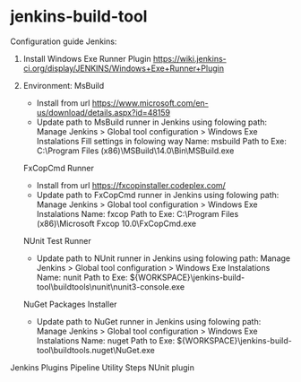# jenkins-build-tool

Configuration guide
Jenkins:

1. Install Windows Exe Runner Plugin https://wiki.jenkins-ci.org/display/JENKINS/Windows+Exe+Runner+Plugin

2. Environment:
    MsBuild 
      - Install from url https://www.microsoft.com/en-us/download/details.aspx?id=48159
      - Update path to MsBuild runner in Jenkins using folowing path:
          Manage Jenkins > Global tool configuration > Windows Exe Instalations
          Fill settings in folowing way
           Name: msbuild
           Path to Exe: C:\Program Files (x86)\MSBuild\14.0\Bin\MSBuild.exe

    FxCopCmd Runner
     - Install from url https://fxcopinstaller.codeplex.com/
     - Update path to FxCopCmd runner in Jenkins using folowing path:
       Manage Jenkins > Global tool configuration > Windows Exe Instalations
           Name: fxcop
           Path to Exe: C:\Program Files (x86)\Microsoft Fxcop 10.0\FxCopCmd.exe

    NUnit Test Runner
     - Update path to NUnit runner in Jenkins using folowing path:
       Manage Jenkins > Global tool configuration > Windows Exe Instalations
           Name: nunit
           Path to Exe: ${WORKSPACE}\jenkins-build-tool\buildtools\nunit\nunit3-console.exe

    NuGet Packages Installer
     - Update path to NuGet runner in Jenkins using folowing path:
       Manage Jenkins > Global tool configuration > Windows Exe Instalations
           Name: nuget
           Path to Exe: ${WORKSPACE}\jenkins-build-tool\buildtools\.nuget\NuGet.exe
         
Jenkins Plugins 
  Pipeline Utility Steps
  NUnit plugin
  

